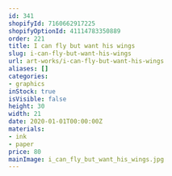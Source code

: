 ```yaml
---
id: 341
shopifyId: 7160662917225
shopifyOptionId: 41114783350889
order: 221
title: I can fly but want his wings
slug: i-can-fly-but-want-his-wings
url: art-works/i-can-fly-but-want-his-wings
aliases: []
categories:
- graphics
inStock: true
isVisible: false
height: 30
width: 21
date: 2020-01-01T00:00:00Z
materials:
- ink
- paper
price: 80
mainImage: i_can_fly_but_want_his_wings.jpg
---
```

